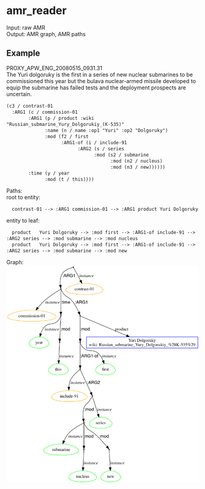 # amr_reader
Input: raw AMR<br>
Output: AMR graph, AMR paths

## Example
PROXY_APW_ENG_20080515_0931.31<br>
   The Yuri dolgoruky is the first in a series of new nuclear submarines to be commissioned this year but the bulava nuclear-armed missile developed to equip the submarine has failed tests and the deployment prospects are uncertain.<br>

    (c3 / contrast-01
      :ARG1 (c / commission-01
            :ARG1 (p / product :wiki "Russian_submarine_Yury_Dolgorukiy_(K-535)"
                  :name (n / name :op1 "Yuri" :op2 "Dolgoruky")
                  :mod (f2 / first
                        :ARG1-of (i / include-91
                              :ARG2 (s / series
                                    :mod (s2 / submarine
                                          :mod (n2 / nucleus)
                                          :mod (n3 / new))))))
            :time (y / year
                  :mod (t / this))))

Paths:<br>
root to entity:<br>

      contrast-01 --> :ARG1 commission-01 --> :ARG1 product	Yuri Dolgoruky
entity to leaf:<br> 

      product	Yuri Dolgoruky --> :mod first --> :ARG1-of include-91 --> :ARG2 series --> :mod submarine --> :mod nucleus
      product	Yuri Dolgoruky --> :mod first --> :ARG1-of include-91 --> :ARG2 series --> :mod submarine --> :mod new

Graph:<br>
![alt tag](https://github.com/panx27/amr-reader/blob/master/example.png)
